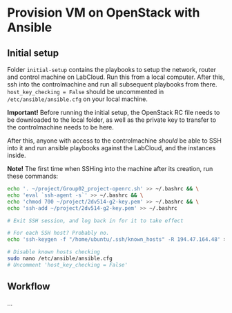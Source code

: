# Provision VM on OpenStack with Ansible

## Initial setup

Folder `initial-setup` contains the playbooks to setup the network, router and control machine on LabCloud. Run this from a local computer. After this, ssh into the controlmachine and run all subsequent playbooks from there. `host_key_checking = False` should be uncommented in `/etc/ansible/ansible.cfg` on your local machine.

**Important!** Before running the initial setup, the OpenStack RC file needs to be downloaded to the local folder, as well as the private key to transfer to the controlmachine needs to be here.

After this, anyone with access to the controlmachine _should_ be able to SSH into it and run ansible playbooks against the LabCloud, and the instances inside.

**Note!** The first time when SSHing into the machine after its creation, run these commands:

```bash
echo '. ~/project/Group02_project-openrc.sh' >> ~/.bashrc && \
echo 'eval `ssh-agent -s`' >> ~/.bashrc && \
echo 'chmod 700 ~/project/2dv514-g2-key.pem' >> ~/.bashrc && \
echo 'ssh-add ~/project/2dv514-g2-key.pem' >> ~/.bashrc

# Exit SSH session, and log back in for it to take effect

# For each SSH host? Probably no.
echo 'ssh-keygen -f "/home/ubuntu/.ssh/known_hosts" -R 194.47.164.48' >> ~/.bashrc

# Disable known hosts checking
sudo nano /etc/ansible/ansible.cfg
# Uncomment 'host_key_checking = False'
```

## Workflow

...

